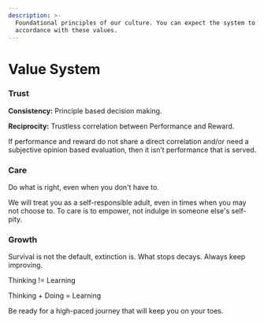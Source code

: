 ```yaml
---
description: >-
  Foundational principles of our culture. You can expect the system to behave in
  accordance with these values.
---
```


# Value System

### Trust

**Consistency:** Principle based decision making. 

**Reciprocity:** Trustless correlation between Performance and Reward.  
  
If performance and reward do not share a direct correlation and/or need a subjective opinion based evaluation, then it isn’t performance that is served.

#### 

### Care

Do what is right, even when you don't have to.   
  
We will treat you as a self-responsible adult, even in times when you may not choose to. To care is to empower, not indulge in someone else's self-pity.   




### Growth

Survival is not the default, extinction is. What stops decays. Always keep improving.

Thinking != Learning

Thinking + Doing = Learning   
  
Be ready for a high-paced journey that will keep you on your toes.

